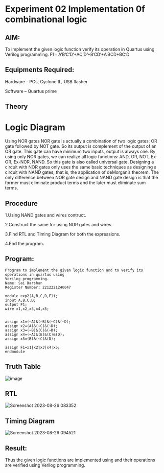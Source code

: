

# Experiment 02 Implementation 0f combinational logic

 
## AIM:
To implement the given logic function verify its operation in Quartus using Verilog programming.
F1= A’B’C’D’+AC’D’+B’CD’+A’BCD+BC’D
 
 
 
## Equipments Required:

Hardware – PCs, Cyclone II , USB flasher

Software – Quartus prime


## Theory
 
# Logic Diagram
Using NOR gates NOR gate is actually a combination of two logic gates: OR gate followed by NOT gate. So its output is complement of the output of an OR gate. This gate can have minimum two inputs, output is always one. By using only NOR gates, we can realize all logic functions: AND, OR, NOT, Ex-OR, Ex-NOR, NAND. So this gate is also called universal gate. Designing a circuit with NOR gates only uses the same basic techniques as designing a circuit with NAND gates; that is, the application of deMorgan’s theorem. The only difference between NOR gate design and NAND gate design is that the former must eliminate product terms and the later must eliminate sum terms.

## Procedure
1.Using NAND gates and wires contruct.

2.Construct the same for using NOR gates and wires.

3.Find RTL and Timing Diagram for both the expressions.

4.End the program.

## Program:
```
Program to implement the given logic function and to verify its operations in quartus using
Verilog programming.
Name: Sai Darshan
Register Number: 2212221240047
```
```
module exp2(A,B,C,D,F1);
input A,B,C,D;
output F1;
wire x1,x2,x3,x4,x5;


assign x1=(~A)&(~B)&(~C)&(~D);
assign x2=(A)&(~C)&(~D);
assign x3=(~B)&(C)&(~D);
assign x4=(~A)&(B)&(C)&(D);
assign x5=(B)&(~C)&(D);

assign F1=x1|x2|x3|x4|x5;
endmodule

```
## Truth Table

![image](https://github.com/SaiDarshan2003/Experiment--02-Implementation-of-combinational-logic-/assets/94692595/d18d6192-041f-4616-b104-88c1e83c1302)

## RTL
![Screenshot 2023-08-26 083352](https://github.com/SaiDarshan2003/Experiment--02-Implementation-of-combinational-logic-/assets/94692595/865bcda9-a7ab-45bb-845a-9a4f8b360d14)

## Timing Diagram
![Screenshot 2023-08-26 094521](https://github.com/SaiDarshan2003/Experiment--02-Implementation-of-combinational-logic-/assets/94692595/2b8a0299-9efb-4c8a-a944-2447913d4214)

## Result:
Thus the given logic functions are implemented using  and their operations are verified using Verilog programming.
